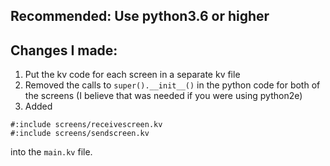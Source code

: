## Recommended: Use python3.6 or higher
## Changes I made:
1. Put the kv code for each screen in a separate kv file
2. Removed the calls to `super().__init__()` in the python code for both of the screens (I believe that was needed if you were using python2e)
3. Added 
```
#:include screens/receivescreen.kv
#:include screens/sendscreen.kv
```

into the `main.kv` file.
